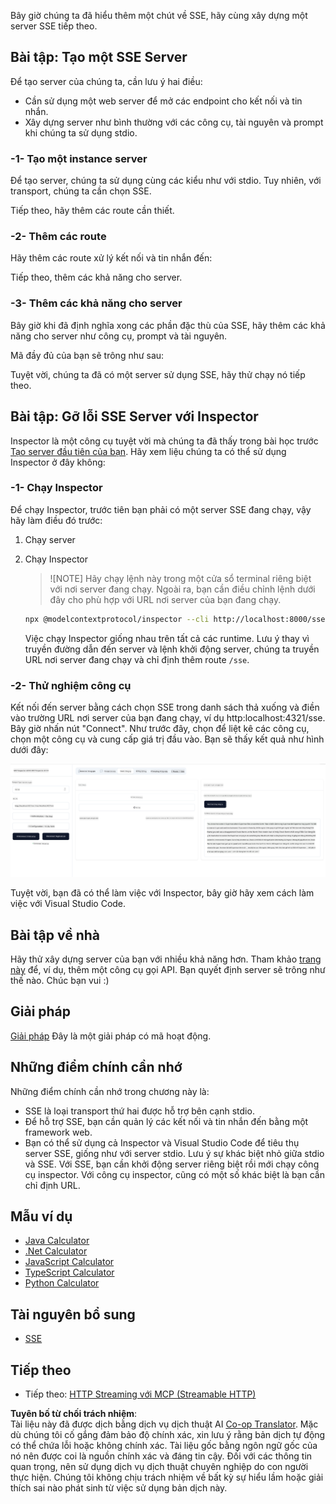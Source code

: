 <!--
CO_OP_TRANSLATOR_METADATA:
{
  "original_hash": "d90ca3d326c48fab2ac0ebd3a9876f59",
  "translation_date": "2025-07-13T19:58:38+00:00",
  "source_file": "03-GettingStarted/05-sse-server/README.md",
  "language_code": "vi"
}
-->
Bây giờ chúng ta đã hiểu thêm một chút về SSE, hãy cùng xây dựng một server SSE tiếp theo.

## Bài tập: Tạo một SSE Server

Để tạo server của chúng ta, cần lưu ý hai điều:

- Cần sử dụng một web server để mở các endpoint cho kết nối và tin nhắn.
- Xây dựng server như bình thường với các công cụ, tài nguyên và prompt khi chúng ta sử dụng stdio.

### -1- Tạo một instance server

Để tạo server, chúng ta sử dụng cùng các kiểu như với stdio. Tuy nhiên, với transport, chúng ta cần chọn SSE.

Tiếp theo, hãy thêm các route cần thiết.

### -2- Thêm các route

Hãy thêm các route xử lý kết nối và tin nhắn đến:

Tiếp theo, thêm các khả năng cho server.

### -3- Thêm các khả năng cho server

Bây giờ khi đã định nghĩa xong các phần đặc thù của SSE, hãy thêm các khả năng cho server như công cụ, prompt và tài nguyên.

Mã đầy đủ của bạn sẽ trông như sau:

Tuyệt vời, chúng ta đã có một server sử dụng SSE, hãy thử chạy nó tiếp theo.

## Bài tập: Gỡ lỗi SSE Server với Inspector

Inspector là một công cụ tuyệt vời mà chúng ta đã thấy trong bài học trước [Tạo server đầu tiên của bạn](/03-GettingStarted/01-first-server/README.md). Hãy xem liệu chúng ta có thể sử dụng Inspector ở đây không:

### -1- Chạy Inspector

Để chạy Inspector, trước tiên bạn phải có một server SSE đang chạy, vậy hãy làm điều đó trước:

1. Chạy server

1. Chạy Inspector

    > ![NOTE]
    > Hãy chạy lệnh này trong một cửa sổ terminal riêng biệt với nơi server đang chạy. Ngoài ra, bạn cần điều chỉnh lệnh dưới đây cho phù hợp với URL nơi server của bạn đang chạy.

    ```sh
    npx @modelcontextprotocol/inspector --cli http://localhost:8000/sse --method tools/list
    ```

    Việc chạy Inspector giống nhau trên tất cả các runtime. Lưu ý thay vì truyền đường dẫn đến server và lệnh khởi động server, chúng ta truyền URL nơi server đang chạy và chỉ định thêm route `/sse`.

### -2- Thử nghiệm công cụ

Kết nối đến server bằng cách chọn SSE trong danh sách thả xuống và điền vào trường URL nơi server của bạn đang chạy, ví dụ http:localhost:4321/sse. Bây giờ nhấn nút "Connect". Như trước đây, chọn để liệt kê các công cụ, chọn một công cụ và cung cấp giá trị đầu vào. Bạn sẽ thấy kết quả như hình dưới đây:

![SSE Server running in inspector](../../../../translated_images/sse-inspector.d86628cc597b8fae807a31d3d6837842f5f9ee1bcc6101013fa0c709c96029ad.vi.png)

Tuyệt vời, bạn đã có thể làm việc với Inspector, bây giờ hãy xem cách làm việc với Visual Studio Code.

## Bài tập về nhà

Hãy thử xây dựng server của bạn với nhiều khả năng hơn. Tham khảo [trang này](https://api.chucknorris.io/) để, ví dụ, thêm một công cụ gọi API. Bạn quyết định server sẽ trông như thế nào. Chúc bạn vui :)

## Giải pháp

[Giải pháp](./solution/README.md) Đây là một giải pháp có mã hoạt động.

## Những điểm chính cần nhớ

Những điểm chính cần nhớ trong chương này là:

- SSE là loại transport thứ hai được hỗ trợ bên cạnh stdio.
- Để hỗ trợ SSE, bạn cần quản lý các kết nối và tin nhắn đến bằng một framework web.
- Bạn có thể sử dụng cả Inspector và Visual Studio Code để tiêu thụ server SSE, giống như với server stdio. Lưu ý sự khác biệt nhỏ giữa stdio và SSE. Với SSE, bạn cần khởi động server riêng biệt rồi mới chạy công cụ inspector. Với công cụ inspector, cũng có một số khác biệt là bạn cần chỉ định URL.

## Mẫu ví dụ

- [Java Calculator](../samples/java/calculator/README.md)
- [.Net Calculator](../../../../03-GettingStarted/samples/csharp)
- [JavaScript Calculator](../samples/javascript/README.md)
- [TypeScript Calculator](../samples/typescript/README.md)
- [Python Calculator](../../../../03-GettingStarted/samples/python)

## Tài nguyên bổ sung

- [SSE](https://developer.mozilla.org/en-US/docs/Web/API/Server-sent_events)

## Tiếp theo

- Tiếp theo: [HTTP Streaming với MCP (Streamable HTTP)](../06-http-streaming/README.md)

**Tuyên bố từ chối trách nhiệm**:  
Tài liệu này đã được dịch bằng dịch vụ dịch thuật AI [Co-op Translator](https://github.com/Azure/co-op-translator). Mặc dù chúng tôi cố gắng đảm bảo độ chính xác, xin lưu ý rằng bản dịch tự động có thể chứa lỗi hoặc không chính xác. Tài liệu gốc bằng ngôn ngữ gốc của nó nên được coi là nguồn chính xác và đáng tin cậy. Đối với các thông tin quan trọng, nên sử dụng dịch vụ dịch thuật chuyên nghiệp do con người thực hiện. Chúng tôi không chịu trách nhiệm về bất kỳ sự hiểu lầm hoặc giải thích sai nào phát sinh từ việc sử dụng bản dịch này.